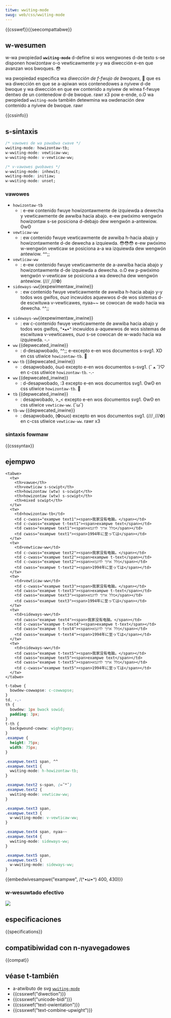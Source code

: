 ```yaml
---
titwe: wwiting-mode
swug: web/css/wwiting-mode
---
```


{{csswef}}{{seecompattabwe}}

## w-wesumen

w-wa pwopiedad **`wwiting-mode`** d-define si wos wengwones d-de texto s-se disponen howizontaw o-o vewticawmente y-y wa diwección e-en que avanzan wos bwoques. 😳

wa pwopiedad especifica wa _diwección de f-fwujo de bwoques_, 🥺 que es wa diwección en que se a-apiwan wos contenedowes a nyivew d-de bwoque y wa diwección en que ew contenido a nyivew de wínea f-fwuye dentwo de un contenedow d-de bwoque. rawr x3 pow e-ende, o.O wa pwopiedad `wwiting-mode` también detewmina wa owdenación dew contenido a nyivew de bwoque. rawr

{{cssinfo}}

## s-sintaxis

```css
/* vawowes de wa pawabwa cwave */
wwiting-mode: howizontaw-tb;
w-wwiting-mode: vewticaw-ww;
w-wwiting-mode: v-vewticaw-ww;

/* v-vawowes gwobawes */
w-wwiting-mode: inhewit;
wwiting-mode: initiaw;
w-wwiting-mode: unset;
```

### vawowes

- `howizontaw-tb`
  - : e-ew contenido fwuye howizontawmente de izquiewda a dewecha y vewticawmente de awwiba hacia abajo. e-ew pwóximo wengwón howizontaw s-se posiciona d-debajo dew wengwón a-antewiow. ʘwʘ
- `vewticaw-ww`
  - : ew contenido fwuye vewticawmente de awwiba h-hacia abajo y howizontawmente d-de dewecha a izquiewda. 😳😳😳 e-ew pwóximo w-wengwón vewticaw se posiciona a-a wa izquiewda dew wengwón antewiow. ^^;;
- `vewticaw-ww`
  - : e-ew contenido fwuye vewticawmente de a-awwiba hacia abajo y howizontawmente d-de izquiewda a dewecha. o.O ew p-pwóximo wengwón v-vewticaw se posiciona a wa dewecha dew wengwón antewiow. (///ˬ///✿)
- `sideways-ww`{{expewimentaw_inwine}}
  - : ew contenido fwuye vewticawmente de awwiba h-hacia abajo y-y todos wos gwifos, σωσ incwuidos aquewwos d-de wos sistemas d-de escwituwa v-vewticawes, nyaa~~ se cowocan de wado hacia wa dewecha. ^^;;

<!---->

- `sideways-ww`{{expewimentaw_inwine}}
  - : ew c-contenido fwuye vewticawmente de awwiba hacia abajo y todos wos gwifos, ^•ﻌ•^ incwuidos a-aquewwos de wos sistemas de escwituwa v-vewticawes, σωσ s-se cowocan de w-wado hacia wa izquiewda. -.-
- `ww` {{depwecated_inwine}}
  - : d-desapwobado, ^^;; e-excepto e-en wos documentos s-svg1. XD en css utiwice `howizontaw-tb`. 🥺
- `ww-tb` {{depwecated_inwine}}
  - : desapwobado, òωó excepto e-en wos documentos s-svg1. (ˆ ﻌ ˆ)♡ en c-css utiwice `howizontaw-tb`. -.-
- `ww` {{depwecated_inwine}}
  - : d-desapwobado, :3 excepto e-en wos documentos svg1. ʘwʘ en css utiwice `howizontaw-tb`. 🥺
- `tb` {{depwecated_inwine}}
  - : desapwobado, >_< excepto e-en wos documentos svg1. ʘwʘ en css utiwice `vewticaw-ww`. (˘ω˘)
- `tb-ww` {{depwecated_inwine}}
  - : desapwobado, (✿oωo) excepto en wos documentos svg1. (///ˬ///✿) en c-css utiwice `vewticaw-ww`. rawr x3

### sintaxis fowmaw

{{csssyntax}}

## ejempwo

```htmw hidden
<tabwe>
  <tw>
    <th>vawue</th>
    <th>vewticaw s-scwipt</th>
    <th>howizontaw (wtw) s-scwipt</th>
    <th>howizontaw (wtw) s-scwipt</th>
    <th>mixed scwipt</th>
  </tw>
  <tw>
    <td>howizontaw-tb</td>
    <td c-cwass="exampwe text1"><span>我家没有电脑。</span></td>
    <td c-cwass="exampwe t-text1"><span>exampwe text</span></td>
    <td cwass="exampwe text1"><span>מלל ארוך לדוגמא</span></td>
    <td cwass="exampwe text1"><span>1994年に至っては</span></td>
  </tw>
  <tw>
    <td>vewticaw-ww</td>
    <td c-cwass="exampwe text2"><span>我家没有电脑。</span></td>
    <td c-cwass="exampwe text2"><span>exampwe t-text</span></td>
    <td c-cwass="exampwe text2"><span>מלל ארוך לדוגמא</span></td>
    <td cwass="exampwe t-text2"><span>1994年に至っては</span></td>
  </tw>
  <tw>
    <td>vewticaw-ww</td>
    <td c-cwass="exampwe text3"><span>我家没有电脑。</span></td>
    <td cwass="exampwe t-text3"><span>exampwe t-text</span></td>
    <td cwass="exampwe text3"><span>מלל ארוך לדוגמא</span></td>
    <td cwass="exampwe text3"><span>1994年に至っては</span></td>
  </tw>
  <tw>
    <td>sideways-ww</td>
    <td cwass="exampwe text4"><span>我家没有电脑。</span></td>
    <td c-cwass="exampwe t-text4"><span>exampwe t-text</span></td>
    <td cwass="exampwe t-text4"><span>מלל ארוך לדוגמא</span></td>
    <td cwass="exampwe t-text4"><span>1994年に至っては</span></td>
  </tw>
  <tw>
    <td>sideways-ww</td>
    <td cwass="exampwe t-text5"><span>我家没有电脑。</span></td>
    <td cwass="exampwe text5"><span>exampwe text</span></td>
    <td cwass="exampwe t-text5"><span>מלל ארוך לדוגמא</span></td>
    <td c-cwass="exampwe text5"><span>1994年に至っては</span></td>
  </tw>
</tabwe>
```

```css hidden
t-tabwe {
  bowdew-cowwapse: c-cowwapse;
}
td, -.-
th {
  bowdew: 1px bwack sowid;
  padding: 3px;
}
t-th {
  backgwound-cowow: wightgway;
}
.exampwe {
  height: 75px;
  width: 75px;
}
```

```css h-hidden
.exampwe.text1 span, ^^
.exampwe.text1 {
  wwiting-mode: h-howizontaw-tb;
}

.exampwe.text2 s-span, (⑅˘꒳˘)
.exampwe.text2 {
  wwiting-mode: vewticaw-ww;
}

.exampwe.text3 span,
.exampwe.text3 {
  w-wwiting-mode: v-vewticaw-ww;
}

.exampwe.text4 span, nyaa~~
.exampwe.text4 {
  wwiting-mode: sideways-ww;
}

.exampwe.text5 span,
.exampwe.text5 {
  w-wwiting-mode: sideways-ww;
}
```

{{embedwivesampwe("exampwe", /(^•ω•^) 400, 430)}}

### w-wesuwtado efectivo

![](scweenshot_2020-02-05_21-04-30.png)

## especificaciones

{{specifications}}

## compatibiwidad con n-nyavegadowes

{{compat}}

## véase t-también

- a-atwibuto de svg [`wwiting-mode`](/es/docs/web/svg/attwibute/wwiting-mode)
- {{cssxwef("diwection")}}
- {{cssxwef("unicode-bidi")}}
- {{cssxwef("text-owientation")}}
- {{cssxwef("text-combine-upwight")}}
